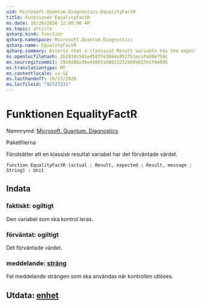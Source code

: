 ```yaml
---
uid: Microsoft.Quantum.Diagnostics.EqualityFactR
title: Funktionen EqualityFactR
ms.date: 10/26/2020 12:00:00 AM
ms.topic: article
qsharp.kind: function
qsharp.namespace: Microsoft.Quantum.Diagnostics
qsharp.name: EqualityFactR
qsharp.summary: Asserts that a classical Result variable has the expected value.
ms.openlocfilehash: 2b293dc581ed58f7e3864a952fb3ecafa68e759c
ms.sourcegitcommit: 29e0d88a30e4166fa580132124b0eb57e1f0e986
ms.translationtype: MT
ms.contentlocale: sv-SE
ms.lasthandoff: 10/27/2020
ms.locfileid: "92727231"
---
```

# <a name="equalityfactr-function"></a>Funktionen EqualityFactR

Namnrymd: [Microsoft. Quantum. Diagnostics](xref:Microsoft.Quantum.Diagnostics)

Paketfilerna [](https://nuget.org/packages/)


Förutsätter att en klassisk resultat variabel har det förväntade värdet.

```qsharp
function EqualityFactR (actual : Result, expected : Result, message : String) : Unit
```


## <a name="input"></a>Indata

### <a name="actual--__invalidresult__"></a>faktiskt: __ogiltigt <Result>__

Den variabel som ska kontrol leras.


### <a name="expected--__invalidresult__"></a>förväntat: __ogiltigt <Result>__

Det förväntade värdet.


### <a name="message--string"></a>meddelande: [sträng](xref:microsoft.quantum.lang-ref.string)

Fel meddelande strängen som ska användas när kontrollen utlöses.



## <a name="output--unit"></a>Utdata: [enhet](xref:microsoft.quantum.lang-ref.unit)

